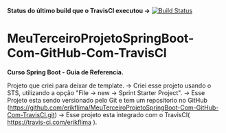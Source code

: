 <b>Status do último build que o TravisCI executou -></b> [![Build Status](https://travis-ci.com/erikflima/MeuTerceiroProjetoSpringBoot-Com-GitHub-Com-TravisCI.svg?branch=master)](https://travis-ci.com/erikflima/MeuTerceiroProjetoSpringBoot-Com-GitHub-Com-TravisCI)

# MeuTerceiroProjetoSpringBoot-Com-GitHub-Com-TravisCI
<b>Curso Spring Boot - Guia de Referencia.</b>

Projeto que criei para deixar de template.
 -> Criei esse projeto usando o STS, utilizando a opção "File -> new -> Sprint Starter Project".
 -> Esse Projeto esta sendo versionado pelo Git e tem um repositorio no GitHub (https://github.com/erikflima/MeuTerceiroProjetoSpringBoot-Com-GitHub-Com-TravisCI.git)
 -> Esse projeto esta integrado com o TravisCI( https://travis-ci.com/erikflima ).
